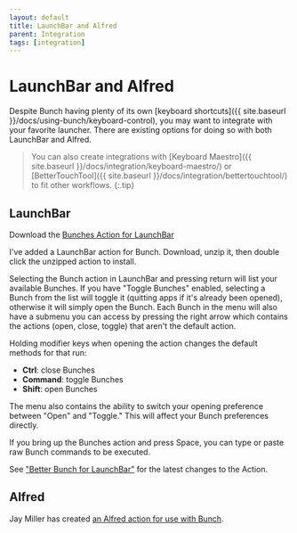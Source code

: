```yaml
---
layout: default
title: LaunchBar and Alfred
parent: Integration
tags: [integration]
---
```

# LaunchBar and Alfred

Despite Bunch having plenty of its own [keyboard shortcuts]({{ site.baseurl }}/docs/using-bunch/keyboard-control), you may want to integrate with your favorite launcher. There are existing options for doing so with both LaunchBar and Alfred.

> You can also create integrations with [Keyboard Maestro]({{ site.baseurl }}/docs/integration/keyboard-maestro/) or [BetterTouchTool]({{ site.baseurl }}/docs/integration/bettertouchtool/) to fit other workflows.
{:.tip}

## LaunchBar

Download the [Bunches Action for LaunchBar](https://cdn3.brettterpstra.com/downloads/Bunches2.0.3.zip)

I've added a LaunchBar action for Bunch. Download, unzip it, then double click the unzipped action to install.

Selecting the Bunch action in LaunchBar and pressing return will list your available Bunches. If you have "Toggle Bunches" enabled, selecting a Bunch from the list will toggle it (quitting apps if it's already been opened), otherwise it will simply open the Bunch. Each Bunch in the menu will also have a submenu you can access by pressing the right arrow which contains the actions (open, close, toggle) that aren't the default action.

Holding modifier keys when opening the action changes the default methods for that run:

* __Ctrl__: close Bunches
* __Command__: toggle Bunches
* __Shift__: open Bunches

The menu also contains the ability to switch your opening preference between "Open" and "Toggle." This will affect your Bunch preferences directly.

If you bring up the Bunches action and press Space, you can type or paste raw Bunch commands to be executed.

See ["Better Bunch for LaunchBar"](https://brettterpstra.com/2019/06/10/better-bunch-for-launchbar/) for the latest changes to the Action.

## Alfred

Jay Miller has created [an Alfred action for use with Bunch](https://github.com/kjaymiller/Bunch_Alfred).

